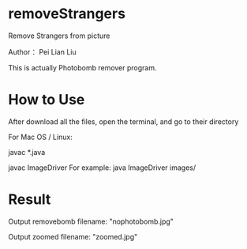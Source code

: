 # removeStrangers
 Remove Strangers from picture

Author： Pei Lian Liu

This is actually Photobomb remover program.

How to Use
==========

After download all the files, open the terminal, and go to their directory

For Mac OS / Linux:

javac *.java

javac ImageDriver <Path of the images>
For example: java ImageDriver images/

Result
======
Output removebomb filename: "nophotobomb.jpg"

Output zoomed filename: "zoomed.jpg"
